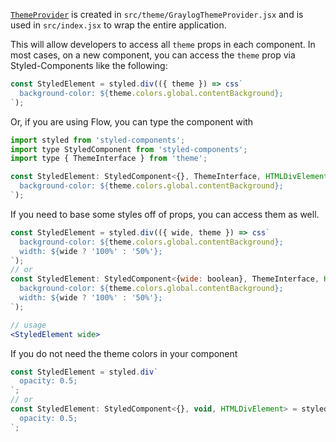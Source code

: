 [`ThemeProvider`](https://styled-components.com/docs/api#themeprovider) is created in `src/theme/GraylogThemeProvider.jsx` and is used in `src/index.jsx` to wrap the entire application.

This will allow developers to access all `theme` props in each component. In most cases, on a new component, you can access the `theme` prop via Styled-Components like the following:

```jsx static
const StyledElement = styled.div(({ theme }) => css`
  background-color: ${theme.colors.global.contentBackground};
`);
```

Or, if you are using Flow, you can type the component with

```jsx static
import styled from 'styled-components';
import type StyledComponent from 'styled-components';
import type { ThemeInterface } from 'theme';

const StyledElement: StyledComponent<{}, ThemeInterface, HTMLDivElement> = styled.div(({ theme }) => css`
  background-color: ${theme.colors.global.contentBackground};
`);
```

If you need to base some styles off of props, you can access them as well.

```jsx static
const StyledElement = styled.div(({ wide, theme }) => css`
  background-color: ${theme.colors.global.contentBackground};
  width: ${wide ? '100%' : '50%'};
`);
// or
const StyledElement: StyledComponent<{wide: boolean}, ThemeInterface, HTMLDivElement> = styled.div(({ wide, theme }) => css`
  background-color: ${theme.colors.global.contentBackground};
  width: ${wide ? '100%' : '50%'};
`);

// usage
<StyledElement wide>
```

If you do not need the theme colors in your component

```jsx static
const StyledElement = styled.div`
  opacity: 0.5;
`;
// or
const StyledElement: StyledComponent<{}, void, HTMLDivElement> = styled.div`
  opacity: 0.5;
`;
```

